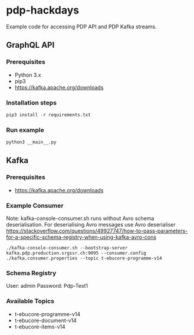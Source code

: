 # pdp-hackdays

Example code for accessing PDP API and PDP Kafka streams. 

## GraphQL API

### Prerequisites

- Python 3.x
- pip3
- https://kafka.apache.org/downloads

### Installation steps

``` python
pip3 install -r requirements.txt
```

### Run example

``` python
python3 __main__.py
```

## Kafka

### Prerequisites

- https://kafka.apache.org/downloads

### Example Consumer

Note: kafka-console-consumer.sh runs without Avro schema deserialisation. For deserialising Avro messages use Avro deserialiser https://stackoverflow.com/questions/49927747/how-to-pass-parameters-for-a-specific-schema-registry-when-using-kafka-avro-cons

```
./kafka-console-consumer.sh --bootstrap-server kafka.pdp.production.srgssr.ch:9095 --consumer.config ./kafka.consumer.properties --topic t-ebucore-programme-v14
```

### Schema Registry

User: admin
Password: Pdp-Test1

### Available Topics

- t-ebucore-programme-v14
- t-ebucore-document-v14
- t-ebucore-items-v14
